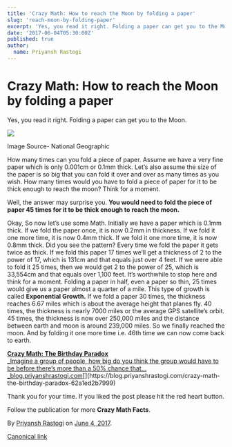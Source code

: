 ```yaml
---
title: 'Crazy Math: How to reach the Moon by folding a paper'
slug: 'reach-moon-by-folding-paper'
excerpt: 'Yes, you read it right. Folding a paper can get you to the Moon.'
date: '2017-06-04T05:30:00Z'
published: true
author:
  name: Priyansh Rastogi
---
```


# Crazy Math: How to reach the Moon by folding a paper

Yes, you read it right. Folding a paper can get you to the Moon.

![](https://cdn-images-1.medium.com/max/800/1*J4MA4Sk0d1D29h3pPp_JLg.jpeg)

Image Source- National Geographic

How many times can you fold a piece of paper. Assume we have a very fine paper which is only 0.001cm or 0.1mm thick. Let’s also assume the size of the paper is so big that you can fold it over and over as many times as you wish. How many times would you have to fold a piece of paper for it to be thick enough to reach the moon? Think for a moment.

Well, the answer may surprise you. **You would need to fold the piece of paper 45 times for it to be thick enough to reach the moon.**

Okay, So now let’s use some Math. Initially we have a paper which is 0.1mm thick. If we fold the paper once, it is now 0.2mm in thickness. If we fold it one more time, it is now 0.4mm thick. If we fold it one more time, it is now 0.8mm thick. Did you see the pattern? Every time we fold the paper it gets twice as thick. If we fold this paper 17 times we’ll get a thickness of 2 to the power of 17, which is 131cm and that equals just over 4 feet. If we were able to fold it 25 times, then we would get 2 to the power of 25, which is 33,554cm and that equals over 1,100 feet. It’s worthwhile to stop here and think for a moment. Folding a paper in half, even a paper so thin, 25 times would give us a paper almost a quarter of a mile. This type of growth is called **Exponential Growth.** If we fold a paper 30 times, the thickness reaches 6.67 miles which is about the average height that planes fly. 40 times, the thickness is nearly 7000 miles or the average GPS satellite’s orbit. 45 times, the thickness is now over 250,000 miles and the distance between earth and moon is around 239,000 miles. So we finally reached the moon. And by folding it one more time i.e. 46th time we can now come back to earth.

[**Crazy Math: The Birthday Paradox**  
_Imagine a group of people, how big do you think the group would have to be before there’s more than a 50% chance that…_blog.priyanshrastogi.com](https://blog.priyanshrastogi.com/crazy-math-the-birthday-paradox-62a1ed2b7999 "https://blog.priyanshrastogi.com/crazy-math-the-birthday-paradox-62a1ed2b7999")[](https://blog.priyanshrastogi.com/crazy-math-the-birthday-paradox-62a1ed2b7999)

Thank you for your time. If you liked the post please hit the red heart button.

Follow the publication for more **Crazy Math Facts**.

By [Priyansh Rastogi](https://medium.com/@priyanshrastogi) on [June 4, 2017](https://medium.com/p/432af783c1d7).

[Canonical link](https://medium.com/@priyanshrastogi/crazy-math-how-to-reach-the-moon-by-folding-a-paper-432af783c1d7)
